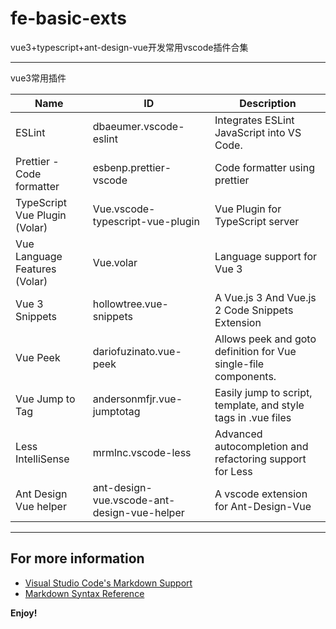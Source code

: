# fe-basic-exts

vue3+typescript+ant-design-vue开发常用vscode插件合集

---

vue3常用插件

| Name                          | ID                                          | Description                                                     |
| ----------------------------- | ------------------------------------------- | --------------------------------------------------------------- |
| ESLint                        | dbaeumer.vscode-eslint                      | Integrates ESLint JavaScript into VS Code.                      |
| Prettier - Code formatter     | esbenp.prettier-vscode                      | Code formatter using prettier                                   |
| TypeScript Vue Plugin (Volar) | Vue.vscode-typescript-vue-plugin            | Vue Plugin for TypeScript server                                |
| Vue Language Features (Volar) | Vue.volar                                   | Language support for Vue 3                                      |
| Vue 3 Snippets                | hollowtree.vue-snippets                     | A Vue.js 3 And Vue.js 2 Code Snippets Extension                 |
| Vue Peek                      | dariofuzinato.vue-peek                      | Allows peek and goto definition for Vue single-file components. |
| Vue Jump to Tag               | andersonmfjr.vue-jumptotag                  | Easily jump to script, template, and style tags in .vue files   |
| Less IntelliSense             | mrmlnc.vscode-less                          | Advanced autocompletion and refactoring support for Less        |
| Ant Design Vue helper         | ant-design-vue.vscode-ant-design-vue-helper | A vscode extension for Ant-Design-Vue                           |

---

## For more information

* [Visual Studio Code&#39;s Markdown Support](http://code.visualstudio.com/docs/languages/markdown)
* [Markdown Syntax Reference](https://help.github.com/articles/markdown-basics/)

**Enjoy!**
